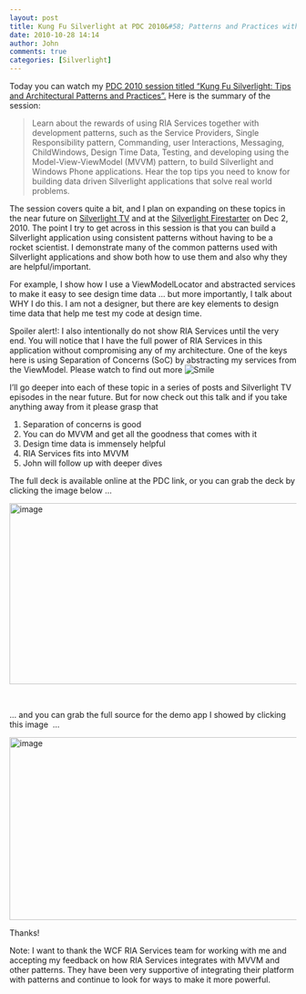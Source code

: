 ```yaml
---
layout: post
title: Kung Fu Silverlight at PDC 2010&#58; Patterns and Practices with MVVM and RIA Services
date: 2010-10-28 14:14
author: John
comments: true
categories: [Silverlight]
---
```

<p>Today you can watch my <a href="http://jpapa.me/pdc10kungfu">PDC 2010 session titled “Kung Fu Silverlight: Tips and Architectural Patterns and Practices”.</a> Here is the summary of the session:</p>  <blockquote>   <p>Learn about the rewards of using RIA Services together with development patterns, such as the Service Providers, Single Responsibility pattern, Commanding, user Interactions, Messaging, ChildWindows, Design Time Data, Testing, and developing using the Model-View-ViewModel (MVVM) pattern, to build Silverlight and Windows Phone applications. Hear the top tips you need to know for building data driven Silverlight applications that solve real world problems.</p> </blockquote>  <p>The session covers quite a bit, and I plan on expanding on these topics in the near future on <a href="http://silverlight.tv">Silverlight TV</a> and at the <a href="http://jpapa.me/slfs10">Silverlight Firestarter</a> on Dec 2, 2010. The point I try to get across in this session is that you can build a Silverlight application using consistent patterns without having to be a rocket scientist. I demonstrate many of the common patterns used with Silverlight applications and show both how to use them and also why they are helpful/important. </p>  <p>For example, I show how I use a ViewModelLocator and abstracted services to make it easy to see design time data … but more importantly, I talk about WHY I do this. I am not a designer, but there are key elements to design time data that help me test my code at design time. </p>  <p>Spoiler alert!: I also intentionally do not show RIA Services until the very end. You will notice that I have the full power of RIA Services in this application without compromising any of my architecture. One of the keys here is using Separation of Concerns (SoC) by abstracting my services from the ViewModel. Please watch to find out more <img style="border-bottom-style: none; border-right-style: none; border-top-style: none; border-left-style: none" class="wlEmoticon wlEmoticon-smile" alt="Smile" src="http://images.johnpapa.net/wp-content/uploads/files/media/image/Windows-Live-Writer/Kung-Fu-Silverlight-PDC-10-Session_955E/wlEmoticon-smile_2.png" /></p>  <p>I’ll go deeper into each of these topic in a series of posts and Silverlight TV episodes in the near future. But for now check out this talk and if you take anything away from it please grasp that</p>  <ol>   <li>Separation of concerns is good </li>    <li>You can do MVVM and get all the goodness that comes with it </li>    <li>Design time data is immensely helpful </li>    <li>RIA Services fits into MVVM </li>    <li>John will follow up with deeper dives </li> </ol>  <p>The full deck is available online at the PDC link, or you can grab the deck by clicking the image below …</p>  <p><a href="http://images.johnpapa.net/wp-content/uploads/files/downloads/PDC2010-CD50-Papa.zip"><img style="background-image: none; border-bottom: 0px; border-left: 0px; padding-left: 0px; padding-right: 0px; display: inline; border-top: 0px; border-right: 0px; padding-top: 0px" title="image" border="0" alt="image" src="http://images.johnpapa.net/wp-content/uploads/files/media/image/Windows-Live-Writer/Kung-Fu-Silverlight-PDC-10-Session_955E/image_3.png" width="562" height="318" /></a></p>  <p>&#160;</p>  <p>… and you can grab the full source for the demo app I showed by clicking this image&#160; … </p>  <p><a href="http://images.johnpapa.net/wp-content/uploads/files/downloads/PDC2010-CD50-Papa-Code.zip"><img style="background-image: none; border-right-width: 0px; padding-left: 0px; padding-right: 0px; display: inline; border-top-width: 0px; border-bottom-width: 0px; border-left-width: 0px; padding-top: 0px" title="image" border="0" alt="image" src="http://images.johnpapa.net/wp-content/uploads/files/media/image/Windows-Live-Writer/Kung-Fu-Silverlight-PDC-10-Session_955E/image_6.png" width="563" height="321" /></a></p>  <p>Thanks!</p>  <p>Note: I want to thank the WCF RIA Services team for working with me and accepting my feedback on how RIA Services integrates with MVVM and other patterns. They have been very supportive of integrating their platform with patterns and continue to look for ways to make it more powerful.</p>

